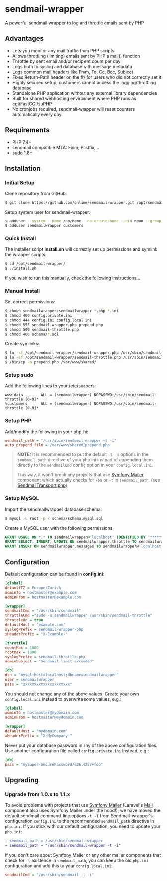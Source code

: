 # sendmail-wrapper

A powerful sendmail wrapper to log and throttle emails sent by PHP

## Advantages

- Lets you monitor any mail traffic from PHP scripts
- Allows throttling (limiting) emails sent by PHP's mail() function
- Throttle by sent email and/or recipient count per day
- Logs both to syslog and database with message metadata
- Logs common mail headers like From, To, Cc, Bcc, Subject
- Fixes Return-Path header on the fly for users who did not correctly set it
- Highly secured setup, customers cannot access the logging/throttling database
- Standalone PHP application without any external library dependencies
- Built for shared webhosting environment where PHP runs as cgi/FastCGI/suPHP
- No cronjobs required, sendmail-wrapper will reset counters automatically every day

## Requirements

- PHP 7.4+
- sendmail compatible MTA: Exim, Postfix,...
- sudo 1.8+

## Installation

### Initial Setup

Clone repository from GitHub:

```bash
$ git clone https://github.com/onlime/sendmail-wrapper.git /opt/sendmail-wrapper
```

Setup system user for sendmail-wrapper:

```bash
$ adduser --system --home /no/home --no-create-home --uid 6000 --group --disabled-password --disabled-login sendmailwrapper
$ adduser sendmailwrapper customers
```

### Quick Install

The installer script **install.sh** will correctly set up permissions and symlink the wrapper scripts:

```bash
$ cd /opt/sendmail-wrapper/
$ ./install.sh
```

If you wish to run this manually, check the following instructions...

### Manual Install

Set correct permissions:

```bash
$ chown sendmailwrapper:sendmailwrapper *.php *.ini
$ chmod 400 config.private.ini
$ chmod 444 config.ini config.local.ini
$ chmod 555 sendmail-wrapper.php prepend.php
$ chmod 500 sendmail-throttle.php
$ chmod 400 schema/*.sql
```

Create symlinks:

```bash
$ ln -sf /opt/sendmail-wrapper/sendmail-wrapper.php /usr/sbin/sendmail-wrapper
$ ln -sf /opt/sendmail-wrapper/sendmail-throttle.php /usr/sbin/sendmail-throttle
$ /bin/cp -a prepend.php /var/www/shared/
```

### Setup sudo

Add the following lines to your /etc/sudoers:

```
www-data        ALL = (sendmailwrapper) NOPASSWD:/usr/sbin/sendmail-throttle [0-9]*
%customers      ALL = (sendmailwrapper) NOPASSWD:/usr/sbin/sendmail-throttle [0-9]*
```

### Setup PHP

Add/modify the following in your php.ini:

```ini
sendmail_path = "/usr/sbin/sendmail-wrapper -t -i"
auto_prepend_file = /var/www/shared/prepend.php
```

> **NOTE:**
> It is recommended to put the default `-t -i` options in the `sendmail_path` directive of your php.ini instead of appending them directly to the `sendmailCmd` config option in your `config.local.ini`.
>
> This way, it won't break any projects that use [Symfony Mailer](https://github.com/symfony/mailer/) component which actually checks for `-bs` or `-t` in `sendmail_path`. (see [SendmailTransport.php](https://github.com/symfony/mailer/blob/6.2/Transport/SendmailTransport.php#L57-L59))

### Setup MySQL

Import the sendmailwrapper database schema:

```bash
$ mysql -u root -p < schema/schema.mysql.sql
```

Create a MySQL user with the following permissions:

```sql
GRANT USAGE ON *.* TO sendmailwrapper@'localhost' IDENTIFIED BY '********';
GRANT SELECT, INSERT, UPDATE ON sendmailwrapper.throttle TO sendmailwrapper@'localhost';
GRANT INSERT ON sendmailwrapper.messages TO sendmailwrapper@'localhost';
```

## Configuration

Default configuration can be found in **config.ini**:

```ini
[global]
defaultTZ = Europe/Zurich
adminTo = hostmaster@example.com
adminFrom = hostmaster@example.com

[wrapper]
sendmailCmd = "/usr/sbin/sendmail"
throttleCmd ="sudo -u sendmailwrapper /usr/sbin/sendmail-throttle"
throttleOn = true
defaultHost = "example.com"
syslogPrefix = sendmail-wrapper-php
xHeaderPrefix = "X-Example-"

[throttle]
countMax = 1000
rcptMax = 1000
syslogPrefix = sendmail-throttle-php
adminSubject = "Sendmail limit exceeded"

[db]
dsn = "mysql:host=localhost;dbname=sendmailwrapper"
user = sendmailwrapper
pass = "xxxxxxxxxxxxxxxxxxxxx"
```

You should not change any of the above values. Create your own `config.local.ini` instead to overwrite some values, e.g.:

```ini
[global]
adminTo = hostmaster@mydomain.com
adminFrom = hostmaster@mydomain.com

[wrapper]
defaultHost = "mydomain.com"
xHeaderPrefix = "X-MyCompany-"
```

Never put your database password in any of the above configuration files. Use another configuration file called `config.private.ini` instead, e.g.:

```ini
[db]
pass = "mySuper-SecurePassword/826.4287+foo"
```

## Upgrading

### Upgrade from 1.0.x to 1.1.x

To avoid problems with projects that use [Symfony Mailer](https://github.com/symfony/mailer/) (Laravel's [Mail](https://laravel.com/docs/10.x/mail) component also uses Symfony Mailer under the hood!), we have moved the default sendmail command-line options `-t -i` from Sendmail-wrapper's configuration `config.ini` to the recommended `sendmail_path` directive in `php.ini`.
If you stick with our default configuration, you need to update your `php.ini`:

```diff
- sendmail_path = /usr/sbin/sendmail-wrapper
+ sendmail_path = "/usr/sbin/sendmail-wrapper -t -i"
```

If you don't care about Symfony Mailer or any other mailer components that check for `-t` existence in `sendmail_path`, you can keep the old `php.ini` configuration and add this to your `config.local.ini`:

```ini
sendmailCmd = "/usr/sbin/sendmail -t -i"
```
